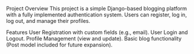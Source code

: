 Project Overview
This project is a simple Django-based blogging platform with a fully implemented authentication system. Users can register, log in, log out, and manage their profiles.

Features
User Registration with custom fields (e.g., email).
User Login and Logout.
Profile Management (view and update).
Basic blog functionality (Post model included for future expansion).
